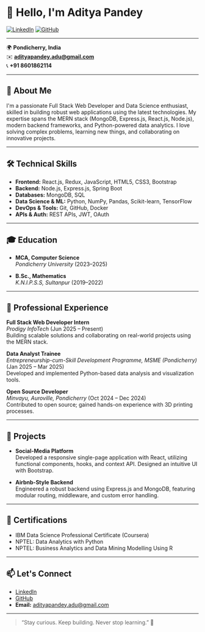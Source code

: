 # 👋 Hello, I'm Aditya Pandey

[![LinkedIn](https://img.shields.io/badge/LinkedIn-blue?logo=linkedin)](https://www.linkedin.com/in/adityapandey2002)
[![GitHub](https://img.shields.io/badge/GitHub-black?logo=github)](https://github.com/adityapandey2002)

---

🌍 **Pondicherry, India**  
✉️ **adityapandey.adu@gmail.com**  
📞 **+91 8601862114**

---

## 🚀 About Me

I'm a passionate Full Stack Web Developer and Data Science enthusiast, skilled in building robust web applications using the latest technologies. My expertise spans the MERN stack (MongoDB, Express.js, React.js, Node.js), modern backend frameworks, and Python-powered data analytics. I love solving complex problems, learning new things, and collaborating on innovative projects.

---

## 🛠️ Technical Skills

- **Frontend:** React.js, Redux, JavaScript, HTML5, CSS3, Bootstrap
- **Backend:** Node.js, Express.js, Spring Boot
- **Databases:** MongoDB, SQL
- **Data Science & ML:** Python, NumPy, Pandas, Scikit-learn, TensorFlow
- **DevOps & Tools:** Git, GitHub, Docker
- **APIs & Auth:** REST APIs, JWT, OAuth

---

## 🎓 Education

- **MCA, Computer Science**  
  *Pondicherry University* (2023–2025)

- **B.Sc., Mathematics**  
  *K.N.I.P.S.S, Sultanpur* (2019–2022)

---

## 💼 Professional Experience

**Full Stack Web Developer Intern**  
*Prodigy InfoTech* (Jun 2025 – Present)  
Building scalable solutions and collaborating on real-world projects using the MERN stack.

**Data Analyst Trainee**  
*Entrepreneurship-cum-Skill Development Programme, MSME (Pondicherry)* (Jan 2025 – Mar 2025)  
Developed and implemented Python-based data analysis and visualization tools.

**Open Source Developer**  
*Minvayu, Auroville, Pondicherry* (Oct 2024 – Dec 2024)  
Contributed to open source; gained hands-on experience with 3D printing processes.

---

## 🌟 Projects

- **Social-Media Platform**  
  Developed a responsive single-page application with React, utilizing functional components, hooks, and context API. Designed an intuitive UI with Bootstrap.

- **Airbnb-Style Backend**  
  Engineered a robust backend using Express.js and MongoDB, featuring modular routing, middleware, and custom error handling.

---

## 📜 Certifications

- IBM Data Science Professional Certificate (Coursera)
- NPTEL: Data Analytics with Python
- NPTEL: Business Analytics and Data Mining Modelling Using R

---

## 📫 Let's Connect

- [LinkedIn](https://www.linkedin.com/in/adityapandey2002)
- [GitHub](https://github.com/adityapandey2002)
- **Email:** adityapandey.adu@gmail.com

---

> “Stay curious. Keep building. Never stop learning.” 🚀

